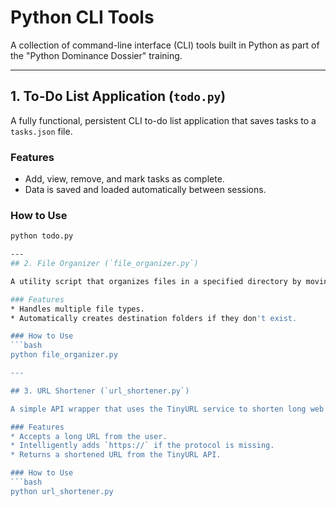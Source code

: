 # Python CLI Tools

A collection of command-line interface (CLI) tools built in Python as part of the "Python Dominance Dossier" training.

---

## 1. To-Do List Application (`todo.py`)

A fully functional, persistent CLI to-do list application that saves tasks to a `tasks.json` file.

### Features
* Add, view, remove, and mark tasks as complete.
* Data is saved and loaded automatically between sessions.

### How to Use
```bash
python todo.py

---
## 2. File Organizer (`file_organizer.py`)

A utility script that organizes files in a specified directory by moving them into subfolders based on their file extension.

### Features
* Handles multiple file types.
* Automatically creates destination folders if they don't exist.

### How to Use
```bash
python file_organizer.py

---

## 3. URL Shortener (`url_shortener.py`)

A simple API wrapper that uses the TinyURL service to shorten long web addresses.

### Features
* Accepts a long URL from the user.
* Intelligently adds `https://` if the protocol is missing.
* Returns a shortened URL from the TinyURL API.

### How to Use
```bash
python url_shortener.py